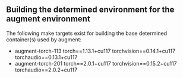## Building the determined environment for the augment environment

The following make targets exist for building the base determined container(s) used by augment:

- augment-torch-113
    torch==1.13.1+cu117 torchvision==0.14.1+cu117 torchaudio==0.13.1+cu117
- augment-torch-201
    torch==2.0.1+cu117 torchvision==0.15.2+cu117 torchaudio==2.0.2+cu117
